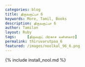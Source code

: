 ```yaml
---  
categories: blog  
title: திருவருட்பா 6
keywords: More, Tamil, Books  
description: திருவருட்பா 6
author: Tamilan  
layout: Ruby  
tags:     [திருவருட் பிரகாச வள்ளலார்]
permalink: thiruvarutpaa_6  
featured: /images/noolkal_96_6.png  
---  
```

{% include install_nool.md %} 


